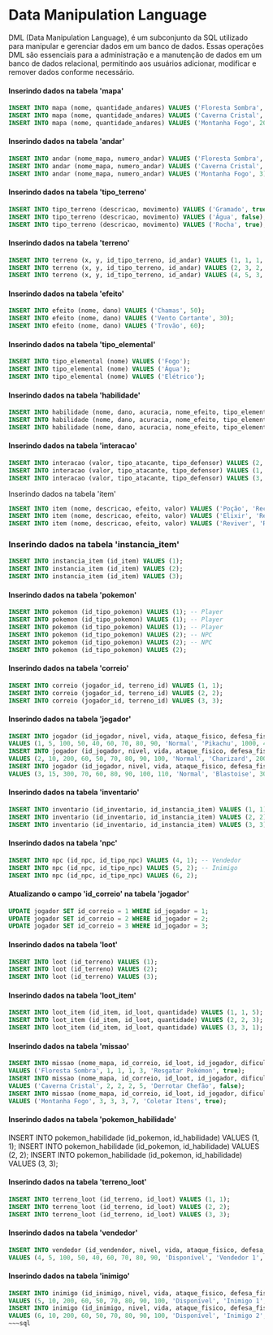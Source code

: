# <b>Data Manipulation Language</b>

DML (Data Manipulation Language), é um subconjunto da SQL utilizado para manipular e gerenciar dados em um banco de dados. Essas operações DML são essenciais para a administração e a manutenção de dados em um banco de dados relacional, permitindo aos usuários adicionar, modificar e remover dados conforme necessário.

#### Inserindo dados na tabela 'mapa'
~~~sql
INSERT INTO mapa (nome, quantidade_andares) VALUES ('Floresta Sombra', 10);
INSERT INTO mapa (nome, quantidade_andares) VALUES ('Caverna Cristal', 15);
INSERT INTO mapa (nome, quantidade_andares) VALUES ('Montanha Fogo', 20);
~~~
 
#### Inserindo dados na tabela 'andar'
~~~sql
INSERT INTO andar (nome_mapa, numero_andar) VALUES ('Floresta Sombra', 1);
INSERT INTO andar (nome_mapa, numero_andar) VALUES ('Caverna Cristal', 2);
INSERT INTO andar (nome_mapa, numero_andar) VALUES ('Montanha Fogo', 3);
~~~

#### Inserindo dados na tabela 'tipo_terreno'
~~~sql
INSERT INTO tipo_terreno (descricao, movimento) VALUES ('Gramado', true);
INSERT INTO tipo_terreno (descricao, movimento) VALUES ('Água', false);
INSERT INTO tipo_terreno (descricao, movimento) VALUES ('Rocha', true);
~~~

#### Inserindo dados na tabela 'terreno'
~~~sql
INSERT INTO terreno (x, y, id_tipo_terreno, id_andar) VALUES (1, 1, 1, 1);
INSERT INTO terreno (x, y, id_tipo_terreno, id_andar) VALUES (2, 3, 2, 2);
INSERT INTO terreno (x, y, id_tipo_terreno, id_andar) VALUES (4, 5, 3, 3);
~~~

#### Inserindo dados na tabela 'efeito'
~~~sql
INSERT INTO efeito (nome, dano) VALUES ('Chamas', 50);
INSERT INTO efeito (nome, dano) VALUES ('Vento Cortante', 30);
INSERT INTO efeito (nome, dano) VALUES ('Trovão', 60);
~~~

#### Inserindo dados na tabela 'tipo_elemental'
~~~sql
INSERT INTO tipo_elemental (nome) VALUES ('Fogo');
INSERT INTO tipo_elemental (nome) VALUES ('Água');
INSERT INTO tipo_elemental (nome) VALUES ('Elétrico');
~~~

#### Inserindo dados na tabela 'habilidade'
~~~sql
INSERT INTO habilidade (nome, dano, acuracia, nome_efeito, tipo_elemental) VALUES ('Lança Chamas', 70, 90, 'Chamas', 'Fogo');
INSERT INTO habilidade (nome, dano, acuracia, nome_efeito, tipo_elemental) VALUES ('Hidro Bomba', 80, 85, 'Vento Cortante', 'Água');
INSERT INTO habilidade (nome, dano, acuracia, nome_efeito, tipo_elemental) VALUES ('Choque do Trovão', 60, 95, 'Trovão', 'Elétrico');
~~~

#### Inserindo dados na tabela 'interacao'
~~~sql
INSERT INTO interacao (valor, tipo_atacante, tipo_defensor) VALUES (2, 'Fogo', 'Água');
INSERT INTO interacao (valor, tipo_atacante, tipo_defensor) VALUES (1, 'Água', 'Elétrico');
INSERT INTO interacao (valor, tipo_atacante, tipo_defensor) VALUES (3, 'Elétrico', 'Fogo');
~~~

Inserindo dados na tabela 'item'
~~~sql
INSERT INTO item (nome, descricao, efeito, valor) VALUES ('Poção', 'Recupera vida', 'Recupera 50 HP', 100);
INSERT INTO item (nome, descricao, efeito, valor) VALUES ('Elixir', 'Recupera PP', 'Recupera todos os PP', 200);
INSERT INTO item (nome, descricao, efeito, valor) VALUES ('Reviver', 'Revive Pokémon', 'Revive com metade da vida', 300);
~~~

### Inserindo dados na tabela 'instancia_item'
~~~sql
INSERT INTO instancia_item (id_item) VALUES (1);
INSERT INTO instancia_item (id_item) VALUES (2);
INSERT INTO instancia_item (id_item) VALUES (3);
~~~

#### Inserindo dados na tabela 'pokemon'
~~~sql
INSERT INTO pokemon (id_tipo_pokemon) VALUES (1); -- Player
INSERT INTO pokemon (id_tipo_pokemon) VALUES (1); -- Player
INSERT INTO pokemon (id_tipo_pokemon) VALUES (1); -- Player
INSERT INTO pokemon (id_tipo_pokemon) VALUES (2); -- NPC
INSERT INTO pokemon (id_tipo_pokemon) VALUES (2); -- NPC
INSERT INTO pokemon (id_tipo_pokemon) VALUES (2);
~~~

#### Inserindo dados na tabela 'correio'
~~~sql
INSERT INTO correio (jogador_id, terreno_id) VALUES (1, 1);
INSERT INTO correio (jogador_id, terreno_id) VALUES (2, 2);
INSERT INTO correio (jogador_id, terreno_id) VALUES (3, 3);
~~~

#### Inserindo dados na tabela 'jogador'
~~~sql
INSERT INTO jogador (id_jogador, nivel, vida, ataque_fisico, defesa_fisica, ataque_especial, velocidade, acuracia, evasao, status, nome, saldo, tam_inventario, posicao, tipo_elemental)
VALUES (1, 5, 100, 50, 40, 60, 70, 80, 90, 'Normal', 'Pikachu', 1000, 4, 1, 'electric');
INSERT INTO jogador (id_jogador, nivel, vida, ataque_fisico, defesa_fisica, ataque_especial, velocidade, acuracia, evasao, status, nome, saldo, tam_inventario, posicao, tipo_elemental)
VALUES (2, 10, 200, 60, 50, 70, 80, 90, 100, 'Normal', 'Charizard', 2000, 3, 2, 'fire');
INSERT INTO jogador (id_jogador, nivel, vida, ataque_fisico, defesa_fisica, ataque_especial, velocidade, acuracia, evasao, status, nome, saldo, tam_inventario, posicao, tipo_elemental)
VALUES (3, 15, 300, 70, 60, 80, 90, 100, 110, 'Normal', 'Blastoise', 3000, 7, 3, 'water');
~~~

#### Inserindo dados na tabela 'inventario'
~~~sql
INSERT INTO inventario (id_inventario, id_instancia_item) VALUES (1, 1);
INSERT INTO inventario (id_inventario, id_instancia_item) VALUES (2, 2);
INSERT INTO inventario (id_inventario, id_instancia_item) VALUES (3, 3);
~~~

#### Inserindo dados na tabela 'npc'
~~~sql
INSERT INTO npc (id_npc, id_tipo_npc) VALUES (4, 1); -- Vendedor
INSERT INTO npc (id_npc, id_tipo_npc) VALUES (5, 2); -- Inimigo
INSERT INTO npc (id_npc, id_tipo_npc) VALUES (6, 2);
~~~

#### Atualizando o campo 'id_correio' na tabela 'jogador'
~~~sql
UPDATE jogador SET id_correio = 1 WHERE id_jogador = 1;
UPDATE jogador SET id_correio = 2 WHERE id_jogador = 2;
UPDATE jogador SET id_correio = 3 WHERE id_jogador = 3;
~~~

#### Inserindo dados na tabela 'loot'
~~~sql
INSERT INTO loot (id_terreno) VALUES (1);
INSERT INTO loot (id_terreno) VALUES (2);
INSERT INTO loot (id_terreno) VALUES (3);
~~~

#### Inserindo dados na tabela 'loot_item'
~~~sql
INSERT INTO loot_item (id_item, id_loot, quantidade) VALUES (1, 1, 5);
INSERT INTO loot_item (id_item, id_loot, quantidade) VALUES (2, 2, 3);
INSERT INTO loot_item (id_item, id_loot, quantidade) VALUES (3, 3, 1);
~~~

#### Inserindo dados na tabela 'missao'
~~~sql
INSERT INTO missao (nome_mapa, id_correio, id_loot, id_jogador, dificuldade, objetivo, tipo_missao)
VALUES ('Floresta Sombra', 1, 1, 1, 3, 'Resgatar Pokémon', true);
INSERT INTO missao (nome_mapa, id_correio, id_loot, id_jogador, dificuldade, objetivo, tipo_missao)
VALUES ('Caverna Cristal', 2, 2, 2, 5, 'Derrotar Chefão', false);
INSERT INTO missao (nome_mapa, id_correio, id_loot, id_jogador, dificuldade, objetivo, tipo_missao)
VALUES ('Montanha Fogo', 3, 3, 3, 7, 'Coletar Itens', true);
~~~

#### Inserindo dados na tabela 'pokemon_habilidade'
INSERT INTO pokemon_habilidade (id_pokemon, id_habilidade) VALUES (1, 1);
INSERT INTO pokemon_habilidade (id_pokemon, id_habilidade) VALUES (2, 2);
INSERT INTO pokemon_habilidade (id_pokemon, id_habilidade) VALUES (3, 3);

#### Inserindo dados na tabela 'terreno_loot'
~~~sql
INSERT INTO terreno_loot (id_terreno, id_loot) VALUES (1, 1);
INSERT INTO terreno_loot (id_terreno, id_loot) VALUES (2, 2);
INSERT INTO terreno_loot (id_terreno, id_loot) VALUES (3, 3);
~~~

#### Inserindo dados na tabela 'vendedor'
~~~sql
INSERT INTO vendedor (id_vendendor, nivel, vida, ataque_fisico, defesa_fisica, ataque_especial, velocidade, acuracia, evasao, status, nome, posicao, item_1, item_2, item_3, tipo_elemental)
VALUES (4, 5, 100, 50, 40, 60, 70, 80, 90, 'Disponível', 'Vendedor 1', 1, 1, 2, 3, 'Fogo');
~~~

#### Inserindo dados na tabela 'inimigo'
~~~sql
INSERT INTO inimigo (id_inimigo, nivel, vida, ataque_fisico, defesa_fisica, ataque_especial, velocidade, acuracia, evasao, status, nome, posicao, tipo_elemental)
VALUES (5, 10, 200, 60, 50, 70, 80, 90, 100, 'Disponível', 'Inimigo 1', 2, 'Água');
INSERT INTO inimigo (id_inimigo, nivel, vida, ataque_fisico, defesa_fisica, ataque_especial, velocidade, acuracia, evasao, status, nome, posicao, tipo_elemental)
VALUES (6, 10, 200, 60, 50, 70, 80, 90, 100, 'Disponível', 'Inimigo 2', 2, 'Elétrico');
~~~sql